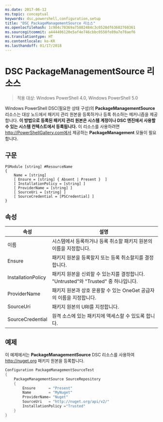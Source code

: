```yaml
---
ms.date: 2017-06-12
ms.topic: conceptual
keywords: dsc,powershell,configuration,setup
title: "DSC PackageManagementSource 리소스"
ms.openlocfilehash: 1c904c70369a75802484c3c0520df63602760361
ms.sourcegitcommit: a444406120e5af4e746cbbc0558fe89a7e78aef6
ms.translationtype: HT
ms.contentlocale: ko-KR
ms.lasthandoff: 01/17/2018
---
```

# <a name="dsc-packagemanagementsource-resource"></a>DSC PackageManagementSource 리소스

> 적용 대상: Windows PowerShell 4.0, Windows PowerShell 5.0

Windows PowerShell DSC(필요한 상태 구성)의 **PackageManagementSource** 리소스는 대상 노드에서 패키지 관리 원본을 등록하거나 등록 취소하는 메커니즘을 제공합니다. **이 방법으로 등록된 패키지 관리 원본은 시스템 계정이나 DSC 엔진에서 사용할 수 있는 시스템 컨텍스트에서 등록됩니다.** 이 리소스를 사용하려면 http://PowerShellGallery.com에서 제공하는 **PackageManagement** 모듈이 필요합니다.

## <a name="syntax"></a>구문

```
PSModule [string] #ResourceName
{
    Name = [string]
    [ Ensure = [string] { Absent | Present }  ]
    [ InstallationPolicy = [string] ]
    [ ProviderName = [string] ]
    [ SourceUri = [string] ]
    [ SourceCredential = [PSCredential] ]
}
```

## <a name="properties"></a>속성
|  속성  |  설명   | 
|---|---| 
| 이름| 시스템에서 등록하거나 등록 취소할 패키지 원본의 이름을 지정합니다.| 
| Ensure| 패키지 원본을 등록할지 또는 등록 취소할지를 결정합니다.| 
| InstallationPolicy| 패키지 원본을 신뢰할 수 있는지를 결정합니다. "Untrusted"와 "Trusted" 중 하나입니다.| 
| ProviderName| 패키지 원본과 상호 운용할 수 있는 OneGet 공급자의 이름을 지정합니다.| 
| SourceUri| 패키지 원본의 URI를 지정합니다.| 
| SourceCredential| 원격 소스에 있는 패키지에 액세스할 수 있도록 합니다.| 

## <a name="example"></a>예제

이 예제에서는 **PackageManagementSource** DSC 리소스를 사용하여 http://nuget.org 패키지 원본을 등록합니다.

```powershell
Configuration PackageManagementSourceTest
{    
    PackageManagementSource SourceRepository
    {
        Ensure      = "Present" 
        Name        = "MyNuget" 
        ProviderName= "Nuget" 
        SourceUri   = "http://nuget.org/api/v2/"   
        InstallationPolicy ="Trusted" 
    }
}
```

